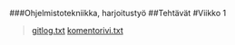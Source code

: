 ###Ohjelmistotekniikka, harjoitustyö
##Tehtävät
#Viikko 1
>[gitlog.txt](https://github.com/levitesuo/ot-harjoitustyo/blob/master/laskarit/viikko1/gitlog.txt)
>[komentorivi.txt](https://github.com/levitesuo/ot-harjoitustyo/blob/master/laskarit/viikko1/komentorivi.txt)

